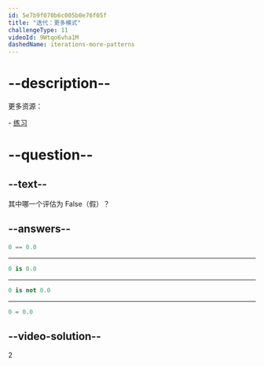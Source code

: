 ```yaml
---
id: 5e7b9f070b6c005b0e76f05f
title: "迭代：更多模式"
challengeType: 11
videoId: 9Wtqo6vha1M
dashedName: iterations-more-patterns
---
```


# --description--

更多资源：

\- [练习](https://www.youtube.com/watch?v=kjxXZQw0uPg)

# --question--

## --text--

其中哪一个评估为 False（假）？

## --answers--

```python
0 == 0.0
```

---

```python
0 is 0.0
```

---

```python
0 is not 0.0
```

---

```python
0 = 0.0
```

## --video-solution--

2
